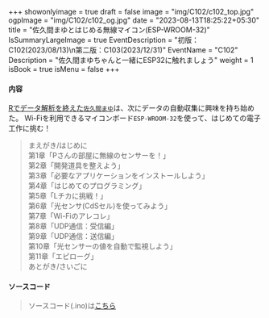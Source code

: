 +++
showonlyimage = true
draft = false
image = "img/C102/c102_top.jpg"
ogpImage = "img/C102/c102_og.jpg"
date = "2023-08-13T18:25:22+05:30"
title = "佐久間まゆとはじめる無線マイコン(ESP-WROOM-32)"
IsSummaryLargeImage = true
EventDescription = "初版：C102(2023/08/13)\n第二版：C103(2023/12/31)"
EventName = "C102"
Description = "佐久間まゆちゃんと一緒にESP32に触れましょう"
weight = 1
isBook = true
isMenu = false
+++
#### 内容
[Rでデータ解析を終えた`佐久間まゆ`](../../c100/main)は、次にデータの自動収集に興味を持ち始めた。
Wi-Fiを利用できるマイコンボード`ESP-WROOM-32`を使って、はじめての電子工作に挑む！

> まえがき/はじめに <br>
> 第1章「Pさんの部屋に無線のセンサーを！」<br>
> 第2章「開発道具を整えよう」<br>
> 第3章「必要なアプリケーションをインストールしよう」<br>
> 第4章「はじめてのプログラミング」<br>
> 第5章「Lチカに挑戦！」<br>
> 第6章「光センサ(CdSセル)を使ってみよう」<br>
> 第7章「Wi-Fiのアレコレ」<br>
> 第8章「UDP通信：受信編」<br>
> 第9章「UDP通信：送信編」<br>
> 第10章「光センサーの値を自動で監視しよう」<br>
> 第11章「エピローグ」<br>
> あとがき/さいごに


#### ソースコード
> ソースコード(.ino)は<a href="/event_source/c102/C102_ino.zip" download>こちら</a>